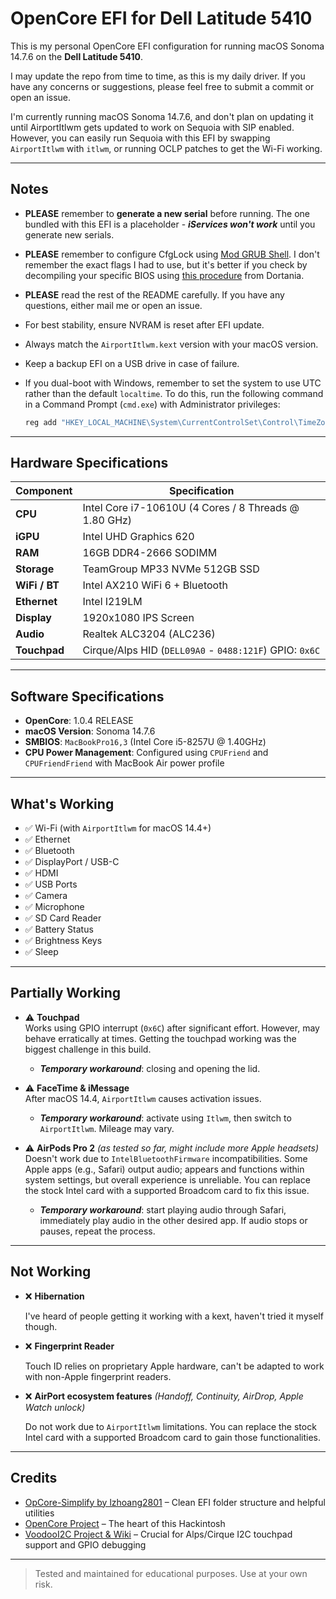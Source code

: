 # OpenCore EFI for Dell Latitude 5410

This is my personal OpenCore EFI configuration for running macOS Sonoma 14.7.6 on the **Dell Latitude 5410**.

I may update the repo from time to time, as this is my daily driver. If you have any concerns or suggestions, please feel free to submit a commit or open an issue.

I'm currently running macOS Sonoma 14.7.6, and don't plan on updating it until AirportItlwm gets updated to work on Sequoia with SIP enabled. However, you can easily run Sequoia with this EFI by swapping `AirportItlwm` with `itlwm`, or running OCLP patches to get the Wi-Fi working.

---

## Notes

- **PLEASE** remember to **generate a new serial** before running. The one bundled with this EFI is a placeholder - ***iServices won't work*** until you generate new serials.
- **PLEASE** remember to configure CfgLock using [Mod GRUB Shell](https://github.com/datasone/grub-mod-setup_var/releases). I don't remember the exact flags I had to use, but it's better if you check by decompiling your specific BIOS using [this procedure](https://dortania.github.io/OpenCore-Post-Install/misc/msr-lock.html) from Dortania.
- **PLEASE** read the rest of the README carefully. If you have any questions, either mail me or open an issue.
- For best stability, ensure NVRAM is reset after EFI update.
- Always match the `AirportItlwm.kext` version with your macOS version.
- Keep a backup EFI on a USB drive in case of failure.
- If you dual-boot with Windows, remember to set the system to use UTC rather than the default `localtime`. To do this, run the following command in a Command Prompt (`cmd.exe`) with Administrator privileges:

  ```cmd
  reg add "HKEY_LOCAL_MACHINE\System\CurrentControlSet\Control\TimeZoneInformation" /v RealTimeIsUniversal /d 1 /t REG_DWORD /f

---

## Hardware Specifications

| Component        | Specification                                      |
|------------------|----------------------------------------------------|
| **CPU**         | Intel Core i7-10610U (4 Cores / 8 Threads @ 1.80 GHz) |
| **iGPU**        | Intel UHD Graphics 620                              |
| **RAM**         | 16GB DDR4-2666 SODIMM                               |
| **Storage**     | TeamGroup MP33 NVMe 512GB SSD                       |
| **WiFi / BT**   | Intel AX210 WiFi 6 + Bluetooth                      |
| **Ethernet**    | Intel I219LM                                        |
| **Display**     | 1920x1080 IPS Screen                                |
| **Audio**       | Realtek ALC3204 (ALC236)                            |
| **Touchpad**    | Cirque/Alps HID (`DELL09A0` - `0488:121F`) GPIO: `0x6C` |

---

## Software Specifications

- **OpenCore**: 1.0.4 RELEASE  
- **macOS Version**: Sonoma 14.7.6  
- **SMBIOS**: `MacBookPro16,3` (Intel Core i5-8257U @ 1.40GHz)  
- **CPU Power Management**: Configured using `CPUFriend` and `CPUFriendFriend` with MacBook Air power profile  

---

## What's Working

- ✅ Wi-Fi (with `AirportItlwm` for macOS 14.4+)
- ✅ Ethernet
- ✅ Bluetooth
- ✅ DisplayPort / USB-C
- ✅ HDMI
- ✅ USB Ports
- ✅ Camera
- ✅ Microphone
- ✅ SD Card Reader
- ✅ Battery Status
- ✅ Brightness Keys
- ✅ Sleep

---

## Partially Working

- ⚠️ **Touchpad**  
  Works using GPIO interrupt (`0x6C`) after significant effort. However, may behave erratically at times. Getting the touchpad working was the biggest challenge in this build.  
  - ***Temporary workaround***: closing and opening the lid.

    

- ⚠️ **FaceTime & iMessage**  
  After macOS 14.4, `AirportItlwm` causes activation issues.  
  - ***Temporary workaround***: activate using `Itlwm`, then switch to `AirportItlwm`. Mileage may vary.

- ⚠️ **AirPods Pro 2** *(as tested so far, might include more Apple headsets)*  
  Doesn't work due to `IntelBluetoothFirmware` incompatibilities. Some Apple apps (e.g., Safari) output audio; appears and functions within system settings, but overall experience is unreliable. You can replace the stock Intel card with a supported Broadcom card to fix this issue.
  - ***Temporary workaround***: start playing audio through Safari, immediately play audio in the other desired app. If audio stops or pauses, repeat the process.

---

## Not Working

- ❌ **Hibernation**  

  I've heard of people getting it working with a kext, haven't tried it myself though.

- ❌ **Fingerprint Reader**  

  Touch ID relies on proprietary Apple hardware, can't be adapted to work with non-Apple fingerprint readers.

- ❌ **AirPort ecosystem features** *(Handoff, Continuity, AirDrop, Apple Watch unlock)*

  Do not work due to `AirportItlwm` limitations. You can replace the stock Intel card with a supported Broadcom card to gain those functionalities.

---

## Credits

- [OpCore-Simplify by lzhoang2801](https://github.com/lzhoang2801/OpCore-Simplify) – Clean EFI folder structure and helpful utilities  
- [OpenCore Project](https://github.com/acidanthera/OpenCorePkg) – The heart of this Hackintosh  
- [VoodooI2C Project & Wiki](https://voodooi2c.github.io/#Downloads) – Crucial for Alps/Cirque I2C touchpad support and GPIO debugging  

---

> Tested and maintained for educational purposes. Use at your own risk.
